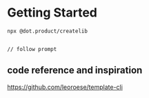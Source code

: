 # Getting Started 

```
npx @dot.product/createlib


// follow prompt
```



## code reference  and inspiration 

https://github.com/leoroese/template-cli

